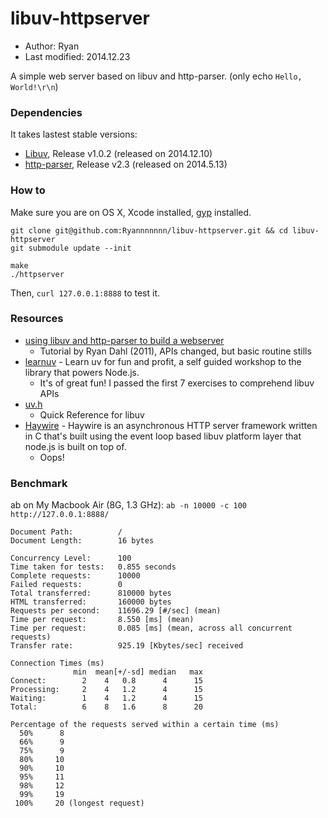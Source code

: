 # libuv-httpserver

* Author: Ryan
* Last modified: 2014.12.23


A simple web server based on libuv and http-parser. (only echo `Hello, World!\r\n`)


### Dependencies

It takes lastest stable versions:

* [Libuv](https://github.com/libuv/libuv), Release v1.0.2 (released on 2014.12.10)
* [http-parser](https://github.com/joyent/http-parser), Release v2.3 (released on 2014.5.13)

### How to 

Make sure you are on OS X, Xcode installed, [gyp](https://code.google.com/p/gyp/) installed.

```
git clone git@github.com:Ryannnnnnn/libuv-httpserver.git && cd libuv-httpserver
git submodule update --init

make
./httpserver
```

Then, `curl 127.0.0.1:8888` to test it.

### Resources

* [using libuv and http-parser to build a webserver](http://vimeo.com/24713213)
    * Tutorial by Ryan Dahl (2011), APIs changed, but basic routine stills
* [learnuv](https://github.com/thlorenz/learnuv) - Learn uv for fun and profit, a self guided workshop to the library that powers Node.js.
    * It's of great fun! I passed the first 7 exercises to comprehend libuv APIs
* [uv.h](https://github.com/libuv/libuv/blob/v1.x/include/uv.h)
    * Quick Reference for libuv
* [Haywire](https://github.com/kellabyte/Haywire) - Haywire is an asynchronous HTTP server framework written in C that's built using the event loop based libuv platform layer that node.js is built on top of.
    * Oops!

### Benchmark

ab on My Macbook Air (8G, 1.3 GHz): `ab -n 10000 -c 100 http://127.0.0.1:8888/`

```
Document Path:          /
Document Length:        16 bytes

Concurrency Level:      100
Time taken for tests:   0.855 seconds
Complete requests:      10000
Failed requests:        0
Total transferred:      810000 bytes
HTML transferred:       160000 bytes
Requests per second:    11696.29 [#/sec] (mean)
Time per request:       8.550 [ms] (mean)
Time per request:       0.085 [ms] (mean, across all concurrent requests)
Transfer rate:          925.19 [Kbytes/sec] received

Connection Times (ms)
              min  mean[+/-sd] median   max
Connect:        2    4   0.8      4      15
Processing:     2    4   1.2      4      15
Waiting:        1    4   1.2      4      15
Total:          6    8   1.6      8      20

Percentage of the requests served within a certain time (ms)
  50%      8
  66%      9
  75%      9
  80%     10
  90%     10
  95%     11
  98%     12
  99%     19
 100%     20 (longest request)
```

